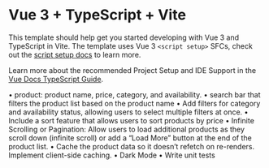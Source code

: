 # Vue 3 + TypeScript + Vite

This template should help get you started developing with Vue 3 and TypeScript in Vite. The template uses Vue 3 `<script setup>` SFCs, check out the [script setup docs](https://v3.vuejs.org/api/sfc-script-setup.html#sfc-script-setup) to learn more.

Learn more about the recommended Project Setup and IDE Support in the [Vue Docs TypeScript Guide](https://vuejs.org/guide/typescript/overview.html#project-setup).

• product: product name, price, category, and availability.
• search bar that filters the product list based on the product name
• Add filters for category and availability status, allowing users to select
multiple filters at once.
• Include a sort feature that allows users to sort products by price
• Infinite Scrolling or Pagination: Allow users to load additional products as
they scroll down (infinite scroll) or add a “Load More” button at the end of the
product list.
• Cache the product data
so it doesn’t refetch on re-renders. Implement client-side caching.
• Dark Mode
• Write unit tests